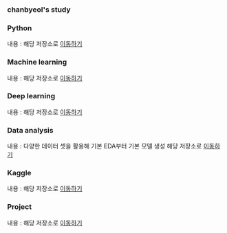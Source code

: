 ### chanbyeol's study

### Python
내용 : 
해당 저장소로 [이동하기]()

### Machine learning
내용 : 
해당 저장소로 [이동하기]()

### Deep learning
내용 : 
해당 저장소로 [이동하기]()

### Data analysis
내용 : 다양한 데이터 셋을 활용해 기본 EDA부터 기본 모델 생성
해당 저장소로 [이동하기]()

### Kaggle
내용 : 
해당 저장소로 [이동하기]()

### Project
내용 : 
해당 저장소로 [이동하기]()


<!--
**chanbyeol01/chanbyeol01** is a ✨ _special_ ✨ repository because its `README.md` (this file) appears on your GitHub profile.

Here are some ideas to get you started:

- 🔭 I’m currently working on ...
- 🌱 I’m currently learning ...
- 👯 I’m looking to collaborate on ...
- 🤔 I’m looking for help with ...
- 💬 Ask me about ...
- 📫 How to reach me: ...
- 😄 Pronouns: ...
- ⚡ Fun fact: ...
-->

